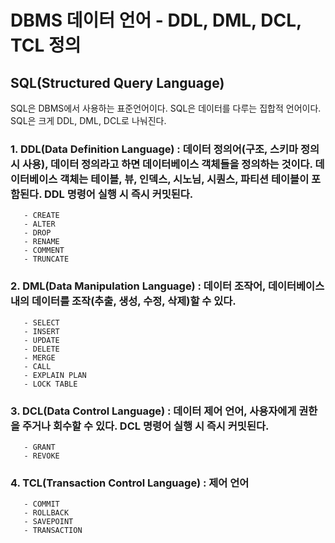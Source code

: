 # DBMS 데이터 언어 - DDL, DML, DCL, TCL 정의

## SQL(Structured Query Language)
SQL은 DBMS에서 사용하는 표준언어이다. SQL은 데이터를 다루는 집합적 언어이다. SQL은 크게 DDL, DML, DCL로 나눠진다.

### 1. DDL(Data Definition Language) : 데이터 정의어(구조, 스키마 정의 시 사용), 데이터 정의라고 하면 데이터베이스 객체들을 정의하는 것이다. 데이터베이스 객체는 테이블, 뷰, 인덱스, 시노님, 시퀀스, 파티션 테이블이 포함된다. DDL 명령어 실행 시 즉시 커밋된다.
       - CREATE
       - ALTER
       - DROP
       - RENAME
       - COMMENT
       - TRUNCATE
### 2. DML(Data Manipulation Language) : 데이터 조작어, 데이터베이스 내의 데이터를 조작(추출, 생성, 수정, 삭제)할 수 있다.
       - SELECT
       - INSERT
       - UPDATE
       - DELETE
       - MERGE
       - CALL
       - EXPLAIN PLAN
       - LOCK TABLE
### 3. DCL(Data Control Language) : 데이터 제어 언어, 사용자에게 권한을 주거나 회수할 수 있다. DCL 명령어 실행 시 즉시 커밋된다.
       - GRANT
       - REVOKE
### 4. TCL(Transaction Control Language) : 제어 언어
       - COMMIT
       - ROLLBACK
       - SAVEPOINT
       - TRANSACTION
   
